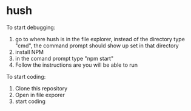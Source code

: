# hush

To start debugging: 
  1. go to where hush is in the file explorer, instead of the directory type "cmd", the command prompt should show up set in that directory
  2. install NPM
  3. in the comand prompt type "npm start" 
  4. Follow the instructions are you will be able to run 
  
To start coding: 
  1. Clone this repository 
  2. Open in file exporer
  3. start coding
  
  

